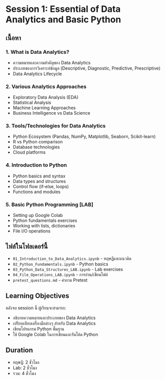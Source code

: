# Session 1: Essential of Data Analytics and Basic Python

## เนื้อหา
### 1. What is Data Analytics?
- ความหมายและความสำคัญของ Data Analytics
- ประเภทของการวิเคราะห์ข้อมูล (Descriptive, Diagnostic, Predictive, Prescriptive)
- Data Analytics Lifecycle

### 2. Various Analytics Approaches
- Exploratory Data Analysis (EDA)
- Statistical Analysis
- Machine Learning Approaches
- Business Intelligence vs Data Science

### 3. Tools/Technologies for Data Analytics
- Python Ecosystem (Pandas, NumPy, Matplotlib, Seaborn, Scikit-learn)
- R vs Python comparison
- Database technologies
- Cloud platforms

### 4. Introduction to Python
- Python basics and syntax
- Data types and structures
- Control flow (if-else, loops)
- Functions and modules

### 5. Basic Python Programming [LAB]
- Setting up Google Colab
- Python fundamentals exercises
- Working with lists, dictionaries
- File I/O operations

## ไฟล์ในโฟลเดอร์นี้
- `01_Introduction_to_Data_Analytics.ipynb` - ทฤษฎีและแนวคิด
- `02_Python_Fundamentals.ipynb` - Python basics
- `03_Python_Data_Structures_LAB.ipynb` - Lab exercises
- `04_File_Operations_LAB.ipynb` - การอ่าน/เขียนไฟล์
- `pretest_questions.md` - คำถาม Pretest

## Learning Objectives
หลังจบ session นี้ ผู้เรียนจะสามารถ:
- อธิบายความหมายและประเภทของ Data Analytics
- เปรียบเทียบเครื่องมือต่างๆ สำหรับ Data Analytics
- เขียนโปรแกรม Python พื้นฐาน
- ใช้ Google Colab ในการเขียนและรันโค้ด Python

## Duration
- ทฤษฎี: 2 ชั่วโมง
- Lab: 2 ชั่วโมง
- รวม: 4 ชั่วโมง
